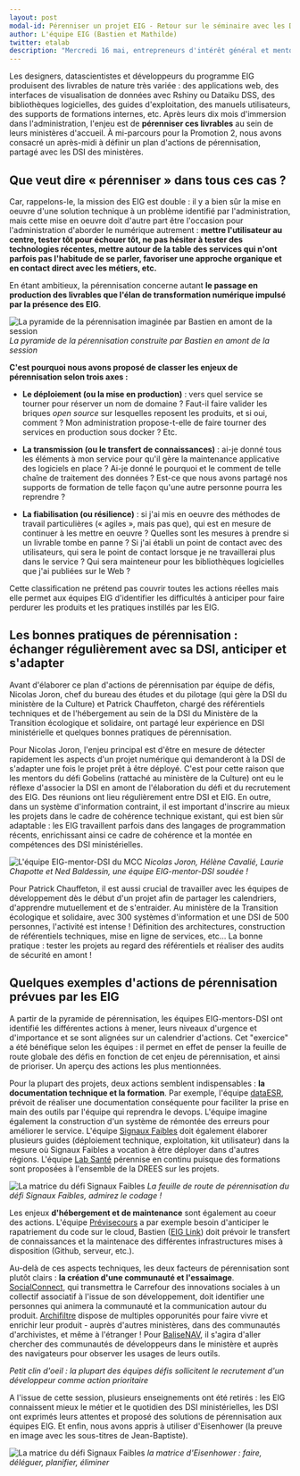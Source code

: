 ```yaml
---
layout: post
modal-id: Pérenniser un projet EIG - Retour sur le séminaire avec les DSI des ministères
author: L'équipe EIG (Bastien et Mathilde)
twitter: etalab
description: "Mercredi 16 mai, entrepreneurs d'intérêt général et mentors venaient à la rencontre de leurs correspondants dans les directions des systèmes d'informations de leurs ministères. A l'occasion d'un atelier au Liberté Living Lab, ils ont réalisé une feuille de route de pérennisation de leurs défis."
---
```


Les designers, datascientistes et développeurs du programme EIG
produisent des livrables de nature très variée : des applications web,
des interfaces de visualisation de données avec Rshiny ou Dataiku DSS,
des bibliothèques logicielles, des guides d'exploitation, des manuels
utilisateurs, des supports de formations internes, etc. Après leurs
dix mois d'immersion dans l'administration, l'enjeu est de
**pérenniser ces livrables** au sein de leurs ministères d'accueil.  À
mi-parcours pour la Promotion 2, nous avons consacré un après-midi à
définir un plan d'actions de pérennisation, partagé avec les DSI des
ministères.

## Que veut dire « pérenniser » dans tous ces cas ?

Car, rappelons-le, la mission des EIG est double : il y a bien sûr la
mise en oeuvre d'une solution technique à un problème identifié par
l'administration, mais cette mise en oeuvre doit d'autre part être
l'occasion pour l'administration d'aborder le numérique autrement :
**mettre l'utilisateur au centre, tester tôt pour échouer tôt, ne pas
hésiter à tester des technologies récentes, mettre autour de la table
des services qui n'ont parfois pas l'habitude de se parler, favoriser
une approche organique et en contact direct avec les métiers, etc.**

En étant ambitieux, la pérennisation concerne autant **le passage en
production des livrables que l'élan de transformation numérique
impulsé par la présence des EIG**.

![La pyramide de la pérennisation imaginée par Bastien en amont de la session](/img/dsi-pyramide-perennisation.jpg)
*La pyramide de la pérennisation construite par Bastien en amont de la session*

**C'est pourquoi nous avons proposé de classer les enjeux de pérennisation selon trois axes :** 

- **Le déploiement (ou la mise en production)** : vers quel service se
  tourner pour réserver un nom de domaine ? Faut-il faire valider les
  briques *open source* sur lesquelles reposent les produits, et si
  oui, comment ? Mon administration propose-t-elle de faire tourner
  des services en production sous docker ? Etc.

- **La transmission (ou le transfert de connaissances)** : ai-je donné
  tous les éléments à mon service pour qu'il gère la maintenance
  applicative des logiciels en place ?  Ai-je donné le pourquoi et le
  comment de telle chaîne de traitement des données ?  Est-ce que nous
  avons partagé nos supports de formation de telle façon qu'une autre
  personne pourra les reprendre ?

- **La fiabilisation (ou résilience)** : si j'ai mis en oeuvre des
  méthodes de travail particulières (« agiles », mais pas que), qui
  est en mesure de continuer à les mettre en oeuvre ? Quelles sont les
  mesures à prendre si un livrable tombe en panne ? Si j'ai établi un
  point de contact avec des utilisateurs, qui sera le point de contact
  lorsque je ne travaillerai plus dans le service ? Qui sera
  mainteneur pour les bibliothèques logicielles que j'ai publiées sur
  le Web ?

Cette classification ne prétend pas couvrir toutes les actions réelles
mais elle permet aux équipes EIG d'identifier les difficultés à
anticiper pour faire perdurer les produits et les pratiques instillés
par les EIG.

## Les bonnes pratiques de pérennisation : échanger régulièrement avec sa DSI, anticiper et s'adapter 

Avant d'élaborer ce plan d'actions de pérennisation par équipe de
défis, Nicolas Joron, chef du bureau des études et du pilotage (qui
gère la DSI du ministère de la Culture) et Patrick Chauffeton, chargé
des référentiels techniques et de l'hébergement au sein de la DSI du
Ministère de la Transition écologique et solidaire, ont partagé leur
expérience en DSI ministérielle et quelques bonnes pratiques de
pérennisation.

Pour Nicolas Joron, l'enjeu principal est d'être en mesure de détecter
rapidement les aspects d'un projet numérique qui demanderont à la DSI
de s'adapter une fois le projet prêt à être déployé.  C'est pour cette
raison que les mentors du défi Gobelins (rattaché au ministère de la
Culture) ont eu le réflexe d'associer la DSI en amont de l'élaboration
du défi et du recrutement des EIG. Des réunions ont lieu régulièrement
entre DSI et EIG.  En outre, dans un système d'information contraint,
il est important d'inscrire au mieux les projets dans le cadre de
cohérence technique existant, qui est bien sûr adaptable : les EIG
travaillent parfois dans des langages de programmation récents,
enrichissant ainsi ce cadre de cohérence et la montée en compétences
des DSI ministérielles.

![L'équipe EIG-mentor-DSI du MCC](/img/dsi-equipe-culture.jpg)
*Nicolas Joron, Hélène Cavalié, Laurie Chapotte et Ned Baldessin, une équipe EIG-mentor-DSI soudée !*

Pour Patrick Chauffeton, il est aussi crucial de travailler avec les
équipes de développement dès le début d'un projet afin de partager les
calendriers, d'apprendre mutuellement et de s'entraider.  Au ministère
de la Transition écologique et solidaire, avec 300 systèmes
d'information et une DSI de 500 personnes, l'activité est intense !
Définition des architectures, construction de référentiels techniques,
mise en ligne de services, etc... La bonne pratique : tester les
projets au regard des référentiels et réaliser des audits de sécurité
en amont !

## Quelques exemples d'actions de pérennisation prévues par les EIG

A partir de la pyramide de pérennisation, les équipes EIG-mentors-DSI ont identifié les différentes actions à mener, leurs niveaux d'urgence et d'importance et se sont alignées sur un calendrier d'actions. Cet "exercice" a été bénéfique selon les équipes : il permet en effet de penser la feuille de route globale des défis en fonction de cet enjeu de pérennisation, et ainsi de prioriser. Un aperçu des actions les plus mentionnées.

Pour la plupart des projets, deux actions semblent indispensables : **la documentation technique et la formation**. Par exemple, l'équipe [dataESR](https://entrepreneur-interet-general.etalab.gouv.fr/defi/2017/09/26/dataesr/), prévoit de réaliser une documentation conséquente pour faciliter la prise en main des outils par l'équipe qui reprendra le devops. L'équipe imagine également la construction d'un système de rémontée des erreurs pour améliorer le service. L'équipe [Signaux Faibles](https://entrepreneur-interet-general.etalab.gouv.fr/defi/2017/09/26/signauxfaibles/) doit également élaborer plusieurs guides (déploiement technique, exploitation, kit utilisateur) dans la mesure où Signaux Faibles a vocation à être déployer dans d'autres régions. L'équipe [Lab Santé](https://entrepreneur-interet-general.etalab.gouv.fr/defi/2017/09/26/labsante/) pérennise en continu puisque des formations sont proposées à l'ensemble de la DREES sur les projets. 

![La matrice du défi Signaux Faibles](/img/20180517_SignauxFaibles.png)
*La feuille de route de pérennisation du défi Signaux Faibles, admirez le codage !*

Les enjeux **d'hébergement et de maintenance** sont également au coeur des actions. L'équipe [Prévisecours](https://entrepreneur-interet-general.etalab.gouv.fr/defi/2017/09/26/previsecours/) a par exemple besoin d'anticiper le rapatriement du code sur le cloud, Bastien ([EIG Link](https://entrepreneur-interet-general.etalab.gouv.fr/defi/2017/09/26/eiglink/)) doit prévoir le transfert de connaissances et la maintenace des différentes infrastructures mises à disposition (Github, serveur, etc.).

Au-delà de ces aspects techniques, les deux facteurs de pérennisation sont plutôt clairs : **la création d'une communauté et l'essaimage**. [SocialConnect](https://entrepreneur-interet-general.etalab.gouv.fr/defi/2017/09/26/socialconnect/), qui transmettra le Carrefour des innovations sociales à un collectif associatif à l'issue de son développement, doit identifier une personnes qui animera la communauté et la communication autour du produit. [Archifiltre](https://entrepreneur-interet-general.etalab.gouv.fr/defi/2017/09/26/archemse/) dispose de multiples opporunités pour faire vivre et enrichir leur produit - auprès d'autres ministères, dans des communautés d'archivistes, et même à l'étranger ! Pour [BaliseNAV](https://entrepreneur-interet-general.etalab.gouv.fr/defi/2017/09/26/balisenav/), il s'agira d'aller chercher des communautés de développeurs dans le ministère et auprès des navigateurs pour observer les usages de leurs outils.

*Petit clin d'oeil : la plupart des équipes défis sollicitent le recrutement d'un développeur comme action prioritaire*

A l'issue de cette session, plusieurs enseignements ont été retirés : les EIG connaissent mieux le métier et le quotidien des DSI ministérielles, les DSI ont exprimés leurs attentes et proposé des solutions de pérennisation aux équipes EIG. Et enfin, nous avons appris à utiliser d'Eisenhower (la preuve en image avec les sous-titres de Jean-Baptiste).

![La matrice du défi Signaux Faibles](/img/20180517_BrigadeNumerique2.png)
*la matrice d'Eisenhower : faire, déléguer, planifier, éliminer*

